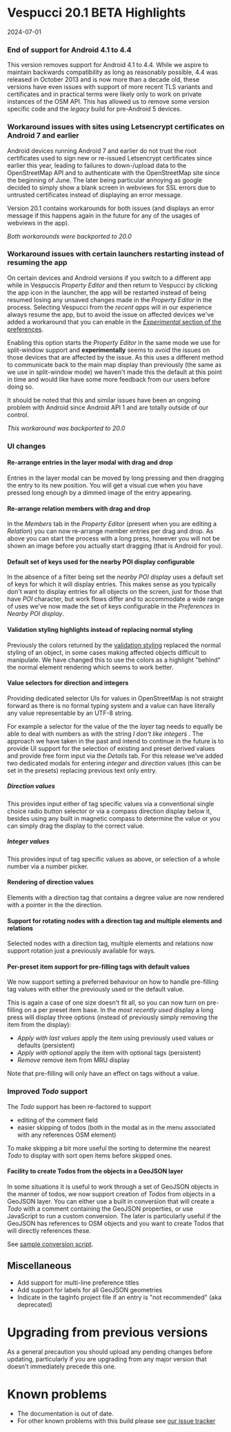 # Vespucci 20.1 BETA Highlights

2024-07-01

### End of support for Android 4.1 to 4.4

This version removes support for Android 4.1 to 4.4. While we aspire to maintain backwards compatibility as long as reasonably possible, 4.4 was released in October 2013 and is now more than a decade old, these versions have even issues with support of more recent TLS variants and certificates and in practical terms were likely only to work on private instances of the OSM API. This has allowed us to remove some version specific code and the _legacy_ build for pre-Android 5 devices.

### Workaround issues with sites using Letsencrypt certificates on Android 7 and earlier

Android devices running Android 7 and earlier do not trust the root certificates used to sign new or re-issued Letsencrypt certificates since earlier this year, leading to failures to down-/upload data to the OpenStreetMap API and to authenticate with the OpenStreetMap site since the beginning of June. The later being particular annoying as google decided to simply show a blank screen in webviews for SSL errors due to untrusted certificates instead of displaying an error message.

Version 20.1 contains workarounds for both issues (and displays an error message if this happens again in the future for any of the usages of webviews in the app).

_Both workarounds were backported to 20.0_

### Workaround issues with certain launchers restarting instead of resuming the app

On certain devices and Android versions if you switch to a different app while in Vespuccis _Property Editor_ and then return to Vespucci by clicking the app icon in the launcher, the app will be restarted instead of being resumed losing any unsaved changes made in the _Property Editor_ in the process. Selecting Vespucci from the _recent apps_ will in our experience always resume the app, but to avoid the issue on affected devices we've added a workaround that you can enable in the [_Experimental_ section of the preferences](http://vespucci.io/help/en/Advanced%20preferences/#experimental). 

Enabling this option starts the _Property Editor_ in the same mode we use for split-window support and __experimentally__ seems to avoid the issues on those devices that are affected by the issue. As this uses a different method to communicate back to the main map display than previously (the same as we use in split-window mode) we haven't made this the default at this point in time and would like have some more feedback from our users before doing so.

It should be noted that this and similar issues have been an ongoing problem with Android since Android API 1 and are totally outside of our control.

_This workaround was backported to 20.0_

### UI changes

#### Re-arrange entries in the layer modal with drag and drop

Entries in the layer modal can be moved by long pressing and then dragging the entry to its new position. You will get a visual cue when you have pressed long enough by a dimmed image of the entry appearing.

#### Re-arrange relation members with drag and drop

In the _Members_ tab in the _Property Editor_ (present when you are editing a _Relation_) you can now re-arrange member entries per drag and drop. As above you can start the process with a long press, however you will not be shown an image before you actually start dragging (that is Android for you). 

#### Default set of keys used for the nearby POI display configurable

In the absence of a filter being set the _nearby POI display_ uses a default set of keys for which it will display entries. This makes sense as you typically don't want to display entries for all objects on the screen, just for those that have _POI_ character, but work flows differ and to accommodate a wide range of uses we've now made the set of keys configurable in the _Preferences_ in _Nearby POI display_.

#### Validation styling highlights instead of replacing normal styling

Previously the colors returned by the [validation styling](http://vespucci.io/tutorials/data_styling/#validation-styling) replaced the normal styling of an object, in some cases making affected objects difficult to manipulate. We have changed this to use the colors as a highlight "behind" the normal element rendering which seems to work better. 

#### Value selectors for direction and integers

Providing dedicated selector UIs for values in OpenStreetMap is not straight forward as there is no formal typing system and a value can have literally any value representable by an UTF-8 string. 

For example a selector for the value of the the _layer_ tag needs to equally be able to deal with numbers as with the string _I don't like integers_ . The approach we have taken in the past and intend to continue in the future is to provide UI support for the selection of existing and preset derived values and provide free form input via the _Details_ tab. For this release we've added two dedicated modals for entering _integer_ and _direction_ values (this can be set in the presets) replacing previous text only entry.

##### Direction values

This provides input either of tag specific values via a conventional single choice radio button selector or via a compass direction display below it, besides using any built in magnetic compass to determine the value or you can simply drag the display to the correct value.

##### Integer values  

This provides input of tag specific values  as above, or selection of a whole number via a number picker.

#### Rendering of direction values

Elements with a direction tag that contains a degree value are now rendered with a pointer in the the direction.

#### Support for rotating nodes with a direction tag and multiple elements and relations 

Selected nodes with a direction tag, multiple elements and relations now support rotation just a previously available for ways.

#### Per-preset item support for pre-filling tags with default values

We now support setting a preferred behaviour on how to handle pre-filling tag values with either the previously used or the default value. 

This is again a case of one size doesn't fit all, so you can now turn on pre-filling on a per preset item base. In the _most recently used_ display a long press will display three options (instead of previously simply removing the item from the display): 

- _Apply with last values_ apply the item using previously used values or defaults (persistent)
- _Apply with optional_ apply the item with optional tags (persistent)
- _Remove_ remove item from MRU display 
 
Note that pre-filling will only have an effect on tags without a value.

### Improved _Todo_ support

The _Todo_ support has been re-factored to support

- editing of the comment field
- easier skipping of todos (both in the modal as in the menu associated with any references OSM element)

To make skipping a bit more useful the sorting to determine the nearest _Todo_ to display with sort open items before skipped ones.

#### Facility to create Todos from the objects in a GeoJSON layer

In some situations it is useful to work through a set of GeoJSON objects in the manner of todos, we now support creation of _Todos_ from objects in a GeoJSON layer. You can either use a built in conversion that will create a _Todo_ with a comment containing the GeoJSON properties, or use JavaScript to run a custom conversion. The later is particularly useful if the GeoJSON has references to OSM objects and you want to create Todos that will directly references these. 

See [sample conversion script](https://github.com/MarcusWolschon/osmeditor4android/blob/master/documentation/docs/tutorials/other/conversion-example.js).

## Miscellaneous

- Add support for multi-line preference titles
- Add support for labels for all GeoJSON geometries
- Indicate in the taginfo project file if an entry is "not recommended" (aka deprecated)

# Upgrading from previous versions

As a general precaution you should upload any pending changes before updating, particularly if you are upgrading from any major version that doesn't immediately precede this one. 

# Known problems

* The documentation is out of date.
* For other known problems with this build please see [our issue tracker](https://github.com/MarcusWolschon/osmeditor4android/issues)
